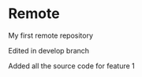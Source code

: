 # Remote
My first remote repository

Edited in develop branch

Added all the source code for feature 1
